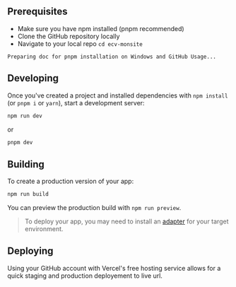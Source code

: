 ## Prerequisites

- Make sure you have npm installed (pnpm recommended)
- Clone the GitHub repository locally
- Navigate to your local repo `cd ecv-monsite`

`Preparing doc for pnpm installation on Windows and GitHub Usage...`

## Developing

Once you've created a project and installed dependencies with `npm install` (or `pnpm i` or `yarn`), start a development server:

```bash
npm run dev
```

or

```bash
pnpm dev
```

## Building

To create a production version of your app:

```bash
npm run build
```

You can preview the production build with `npm run preview`.

> To deploy your app, you may need to install an [adapter](https://kit.svelte.dev/docs/adapters) for your target environment.

## Deploying

Using your GitHub account with Vercel's free hosting service allows for a quick staging and production deployement to live url.
